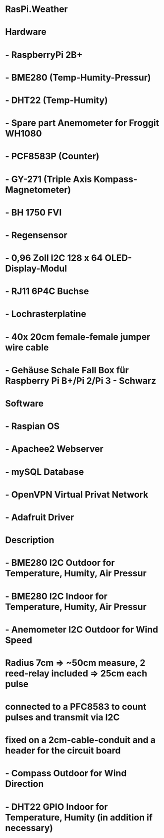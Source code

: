 # RasPi.Weather
#
# Hardware
# - RaspberryPi 2B+
# - BME280 (Temp-Humity-Pressur)
# - DHT22  (Temp-Humity)
# - Spare part Anemometer for Froggit WH1080
# - PCF8583P (Counter)
# - GY-271 (Triple Axis Kompass-Magnetometer)
# - BH 1750 FVI
# - Regensensor
# - 0,96 Zoll I2C 128 x 64 OLED-Display-Modul
#
# - RJ11 6P4C Buchse
# - Lochrasterplatine
# - 40x 20cm female-female jumper wire cable
# - Gehäuse Schale Fall Box für Raspberry Pi B+/Pi 2/Pi 3 - Schwarz 
#
# Software
# - Raspian     OS
# - Apachee2    Webserver
# - mySQL       Database
# - OpenVPN     Virtual Privat Network
# - Adafruit    Driver
#
#
# Description
# - BME280     I2C   Outdoor  for Temperature, Humity, Air Pressur
# - BME280     I2C   Indoor  for Temperature, Humity, Air Pressur
# - Anemometer I2C   Outdoor for Wind Speed
#     Radius 7cm => ~50cm measure, 2 reed-relay included => 25cm each pulse
#     connected to a PFC8583 to count pulses and transmit via I2C
#     fixed on a 2cm-cable-conduit and a header for the circuit board
# - Compass   Outdoor for Wind Direction
# - DHT22      GPIO  Indoor for Temperature, Humity (in addition if necessary)
